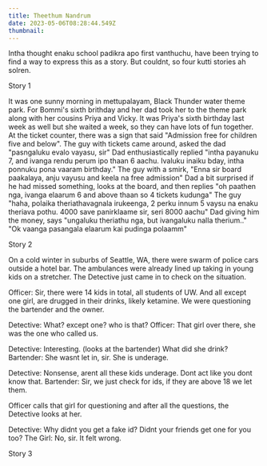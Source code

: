 ```yaml
---
title: Theethum Nandrum
date: 2023-05-06T08:28:44.549Z
thumbnail:
---
```


Intha thought enaku school padikra apo first vanthuchu, have been trying to find a way to express this as a story. But couldnt, so four kutti stories ah solren.

Story 1

It was one sunny morning in mettupalayam, Black Thunder water theme park. For Bommi's sixth brithday and her dad took her to the theme park along with her cousins Priya and Vicky. It was Priya's sixth birthday last week as well but she waited a week, so they can have lots of fun together. At the ticket counter, there was a sign that said "Admission free for children five and below". 
The guy with tickets came around, asked the dad "pasngaluku evalo vayasu, sir"
Dad enthusiastically replied "intha payanuku 7, and ivanga rendu perum ipo thaan 6 aachu. Ivaluku inaiku bday, intha ponnuku pona vaaram birthday."
The guy with a smirk, "Enna sir board paakalaya, anju vayusu and keela na free admission"
Dad a bit surprised if he had missed something, looks at the board, and then replies "oh paathen nga, ivanga elaarum 6 and above thaan so 4 tickets kudunga"
The guy "haha, polaika theriathavagnala irukeenga, 2 perku innum 5 vaysu na enaku theriava pothu. 4000 save panirklaame sir, seri 8000 aachu"
Dad giving him the money, says "ungaluku theriathu nga, but ivangaluku nalla therium.."
"Ok vaanga pasangala elaarum kai pudinga polaamm"


Story 2

On a cold winter in suburbs of Seattle, WA, there were swarm of police cars outside a hotel bar. The ambulances were already lined up taking in young kids on a stretcher. The Detective just came in to check on the situation.

Officer: Sir, there were 14 kids in total, all students of UW. And all except one girl, are drugged in their drinks, likely ketamine. We were questioning the bartender and the owner.

Detective: What? except one? who is that?
Officer: That girl over there, she was the one who called us.

Detective: Interesting. (looks at the bartender) What did she drink?
Bartender: She wasnt let in, sir. She is underage.

Detective: Nonsense, arent all these kids underage. Dont act like you dont know that.
Bartender: Sir, we just check for ids, if they are above 18 we let them.

Officer calls that girl for questioning and after all the questions, the Detective looks at her.

Detective: Why didnt you get a fake id? Didnt your friends get one for you too?
The Girl: No, sir. It felt wrong. 


Story 3



